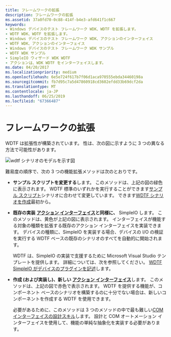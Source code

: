 ```yaml
---
title: フレームワークの拡張
description: フレームワークの拡張
ms.assetid: 37a0fd70-0c88-414f-b4e3-afd641f1c667
keywords:
- Windows デバイスのテスト フレームワーク WDK、WDTF を拡張します。
- WDTF WDK、WDTF を拡張します。
- Windows デバイスのテスト フレームワーク WDK、アクションのインターフェイス
- WDTF WDK、アクションのインターフェイス
- Windows デバイスのテスト フレームワーク WDK サンプル
- WDTF WDK サンプル
- SimpleIO ウィザード WDK WDTF
- アクションは、WDK WDTF をインターフェイスします。
ms.date: 04/20/2017
ms.localizationpriority: medium
ms.openlocfilehash: 6e5e724f617b7f06d1aca970555ebda34460198a
ms.sourcegitcommit: fb7d95c7a5d47860918cd3602efdd33b69dcf2da
ms.translationtype: MT
ms.contentlocale: ja-JP
ms.lasthandoff: 06/25/2019
ms.locfileid: "67366487"
---
```

# <a name="extending-the-framework"></a>フレームワークの拡張


WDTF は拡張性が構築されています。 性は、次の図に示すように 3 つの異なる方法で可能性があります。

![wdtf シナリオのモデルを示す図](images/wdtf-scenariomodel.gif)

難易度の順序で、次の 3 つの機能拡張メソッドは次のとおりです。

-   **サンプル スクリプトを変更する**します。 このメソッドは、上記の図の緑色に表示されます。 WDTF 標準のいずれかを実行することができます[サンプル スクリプト](sample-wdtf-scenarios.md)シナリオに合わせて変更しています。 できます[WDTF シナリオを作成](creating-wdtf-scenarios.md)最初から。

-   **既存の実装** [**アクション インターフェイス**](https://docs.microsoft.com/windows-hardware/drivers/ddi/content/index)**と同様に、** SimpleIO します。 このメソッドは、黄色が上記の図に表示されます。 インターフェイスが機能する対象の種類を拡張する既存のアクション インターフェイスを実装できます。 デバイスの種類に、SimpleIO を実装する場合、デバイスの I/O の検証を実行する WDTF ベースの既存のシナリオのすべてを自動的に開始されます。

    WDTF は、SimpleIO の実装で支援するために Microsoft Visual Studio テンプレートを提供します。 詳細については、次を参照してください。 [WDTF SimpleIO がデバイスのプラグインを記述](writing-a-wdtf-simpleio-plug-in-for-your-device.md)します。

-   **作成 (および実装し)、新しい** [**アクション インターフェイス**](https://docs.microsoft.com/windows-hardware/drivers/ddi/content/index)します。 このメソッドは、上記の図で赤色で表示されます。 WDTF を提供する機能が、コンポーネント ベースのシナリオを構築するのに十分でない場合は、新しいコンポーネントを作成する WDTF を使用できます。

    必要があるために、このメソッドは 3 つのメソッドの中で最も難しい[COM インターフェイスの設計スキル](com-interface-design-skills.md)します。 設計と COM オートメーション インターフェイスを使用して、機能の単純な抽象化を実装する必要があります。

 

 




